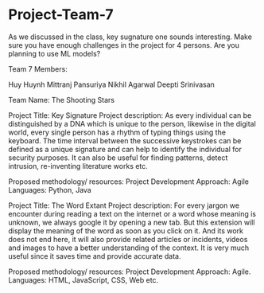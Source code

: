 # Project-Team-7

As we discussed in the class, key sugnature one sounds interesting. Make sure you have enough challenges in the  project for 4 persons. Are you planning  to use ML models?

Team 7 Members:

Huy Huynh
Mittranj Pansuriya
Nikhil Agarwal
Deepti Srinivasan

Team Name: The Shooting Stars

Project Title: Key Signature
Project description: As every individual can be distinguished by a DNA which is unique to the person, likewise in the digital world, every single person has a rhythm of typing things using the keyboard. The time interval between the successive keystrokes can be defined as a unique signature and can help to identify the individual for security purposes. It can also be useful for finding patterns, detect intrusion, re-inventing literature works etc.

Proposed methodology/ resources: Project Development Approach: Agile Languages: Python, Java

Project Title: The Word Extant
Project description: For every jargon we encounter during reading a text on the internet or a word whose meaning is unknown, we always google it by opening a new tab. But this extension will display the meaning of the word as soon as you click on it. And its work does not end here, it will also provide related articles or incidents, videos and images to have a better understanding of the context. It is very much useful since it saves time and provide accurate data.

Proposed methodology/ resources: Project Development Approach: Agile. Languages: HTML, JavaScript, CSS, Web etc.
